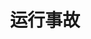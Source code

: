 ﻿---
layout: page
title: "运行事故"
permalink: /accident.html

#留空取消事故显示
accident: 服务器运行信息
#推荐颜色:红色-lightcoral,黄色-gold,绿色-lightgreen
color: lightgreen
description: 目前，服务器运行正常。
---